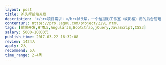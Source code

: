 ```yaml
---                
layout: post       
title: 斧头帮前端开发           
description: '</br>项目需求：</br>斧头帮，一个给摄影工作室（或影楼）用的后台管理系统</br></br>功能点包括：</br>工作室人员在后台管理店面信息、员工信息、造型，发布套系作品、在线收单、订单处理等，帮助摄影行业人员提高工作效率，增加收入。</br>'     
contenturl: https://pro.lagou.com/project/2291.html      
tags: [前端开发,HTML5,AngularJS,Bootstrap,jQuery,JavaScript,CSS3]            
salary: 5000-10000元          
publish_time: 2017-03-22 16:32:08         
review: 1424人                   
apply: 2人                   
recommend: 5人                   
time_range: 2-4周              
---                 
```

